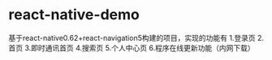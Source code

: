 # react-native-demo
基于react-native0.62+react-navigation5构建的项目，实现的功能有
1.登录页
2.首页
3.即时通讯首页
4.搜索页
5.个人中心页
6.程序在线更新功能（内网下载）
